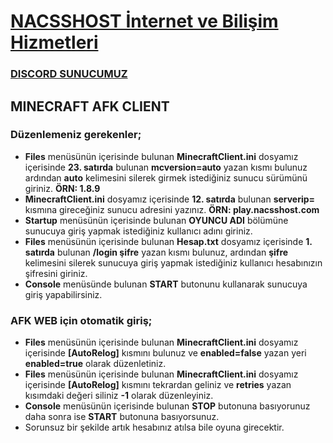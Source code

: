 # [NACSSHOST İnternet ve Bilişim Hizmetleri](https://nacsshost.com)

### [DISCORD SUNUCUMUZ](https://discord.nacsshost.com)

## MINECRAFT AFK CLIENT
### **Düzenlemeniz gerekenler;**

* **Files** menüsünün içerisinde bulunan **MinecraftClient.ini** dosyamız içerisinde **23. satırda** bulunan **mcversion=auto** yazan kısmı bulunuz ardından **auto** kelimesini silerek girmek istediğiniz sunucu sürümünü giriniz. **ÖRN: 1.8.9**
* **MinecraftClient.ini** dosyamız içerisinde **12. satırda** bulunan **serverip=** kısmına gireceğiniz sunucu adresini yazınız. **ÖRN: play.nacsshost.com**
* **Startup** menüsünün içerisinde bulunan **OYUNCU ADI** bölümüne sunucuya giriş yapmak istediğiniz kullanıcı adını giriniz.
* **Files** menüsünün içerisinde bulunan **Hesap.txt** dosyamız içerisinde **1. satırda** bulunan **/login şifre** yazan kısmı bulunuz, ardından **şifre** kelimesini silerek sunucuya giriş yapmak istediğiniz kullanıcı hesabınızın şifresini giriniz.
* **Console** menüsünde bulunan **START** butonunu kullanarak sunucuya giriş yapabilirsiniz.

### **AFK WEB için otomatik giriş;**

* **Files** menüsünün içerisinde bulunan **MinecraftClient.ini** dosyamız içerisinde **[AutoRelog]** kısmını bulunuz ve **enabled=false** yazan yeri **enabled=true** olarak düzenletiniz.
* **Files** menüsünün içerisinde bulunan **MinecraftClient.ini** dosyamız içerisinde **[AutoRelog]** kısmını tekrardan geliniz ve **retries** yazan kısımdaki değeri siliniz **-1** olarak düzenleyiniz.
* **Console** menüsünün içerisinde bulunan **STOP** butonuna basıyorunuz daha sonra ise **START** butonuna basıyorsunuz.
* Sorunsuz bir şekilde artık hesabınız atılsa bile oyuna girecektir.